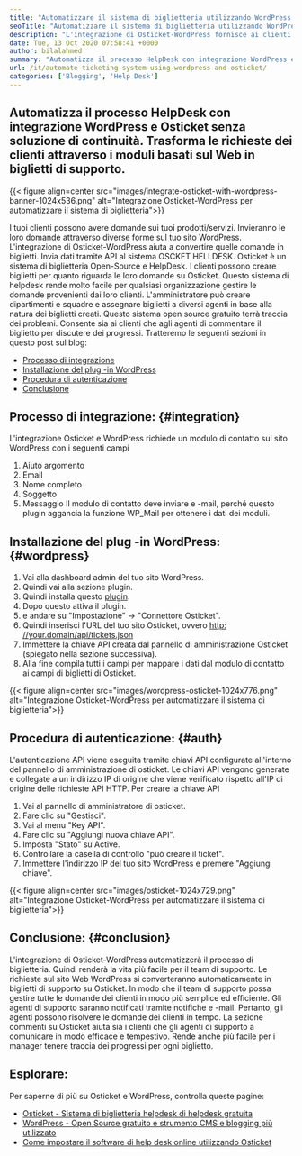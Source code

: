 ```yaml
---
title: "Automatizzare il sistema di biglietteria utilizzando WordPress e Osticket" 
seoTitle: "Automatizzare il sistema di biglietteria utilizzando WordPress e Osticket" 
description: "L'integrazione di Osticket-WordPress fornisce ai clienti un modo di generare biglietti di supporto dal sito WordPress e gestirli dalla dashboard Osticket." 
date: Tue, 13 Oct 2020 07:58:41 +0000
author: bilalahmed
summary: "Automatizza il processo HelpDesk con integrazione WordPress e Osticket senza soluzione di continuità. Trasforma le richieste dei clienti attraverso i moduli basati sul Web in biglietti di supporto." 
url: /it/automate-ticketing-system-using-wordpress-and-osticket/
categories: ['Blogging', 'Help Desk']
---
```


## Automatizza il processo HelpDesk con integrazione WordPress e Osticket senza soluzione di continuità. Trasforma le richieste dei clienti attraverso i moduli basati sul Web in biglietti di supporto.

{{< figure align=center src="images/integrate-osticket-with-wordpress-banner-1024x536.png" alt="Integrazione Osticket-WordPress per automatizzare il sistema di biglietteria">}}

I tuoi clienti possono avere domande sui tuoi prodotti/servizi. Invieranno le loro domande attraverso diverse forme sul tuo sito WordPress. L'integrazione di Osticket-WordPress aiuta a convertire quelle domande in biglietti. Invia dati tramite API al sistema OSCKET HELLDESK.
Osticket è un sistema di biglietteria Open-Source e HelpDesk. I clienti possono creare biglietti per quanto riguarda le loro domande su Osticket. Questo sistema di helpdesk rende molto facile per qualsiasi organizzazione gestire le domande provenienti dai loro clienti. L'amministratore può creare dipartimenti e squadre e assegnare biglietti a diversi agenti in base alla natura dei biglietti creati. Questo sistema open source gratuito terrà traccia dei problemi. Consente sia ai clienti che agli agenti di commentare il biglietto per discutere dei progressi. Tratteremo le seguenti sezioni in questo post sul blog:
  * [Processo di integrazione][1]
  * [Installazione del plug -in WordPress][2]
  * [Procedura di autenticazione][3]
  * [Conclusione][4]

## Processo di integrazione: {#integration}

L'integrazione Osticket e WordPress richiede un modulo di contatto sul sito WordPress con i seguenti campi
  1. Aiuto argomento
  2. Email
  3. Nome completo
  4. Soggetto
  5. Messaggio
Il modulo di contatto deve inviare e -mail, perché questo plugin aggancia la funzione WP_Mail per ottenere i dati dei moduli.

## Installazione del plug -in WordPress: {#wordpress}

  1. Vai alla dashboard admin del tuo sito WordPress.
  2. Quindi vai alla sezione plugin.
  3. Quindi installa questo [plugin][5].
  4. Dopo questo attiva il plugin.
  5. e andare su "Impostazione" -> "Connettore Osticket".
  6. Quindi inserisci l'URL del tuo sito Osticket, ovvero [http: //your.domain/api/tickets.json][6]
  7. Immettere la chiave API creata dal pannello di amministrazione Osticket (spiegato nella sezione successiva).
  8. Alla fine compila tutti i campi per mappare i dati dal modulo di contatto ai campi di biglietti di Osticket.

{{< figure align=center src="images/wordpress-osticket-1024x776.png" alt="Integrazione Osticket-WordPress per automatizzare il sistema di biglietteria">}}


## Procedura di autenticazione: {#auth}

L'autenticazione API viene eseguita tramite chiavi API configurate all'interno del pannello di amministrazione di osticket. Le chiavi API vengono generate e collegate a un indirizzo IP di origine che viene verificato rispetto all'IP di origine delle richieste API HTTP. Per creare la chiave API
  1. Vai al pannello di amministratore di osticket.
  2. Fare clic su "Gestisci".
  3. Vai al menu "Key API".
  4. Fare clic su "Aggiungi nuova chiave API".
  5. Imposta "Stato" su Active.
  6. Controllare la casella di controllo "può creare il ticket".
  7. Immettere l'indirizzo IP del tuo sito WordPress e premere "Aggiungi chiave".

{{< figure align=center src="images/osticket-1024x729.png" alt="Integrazione Osticket-WordPress per automatizzare il sistema di biglietteria">}}


## Conclusione: {#conclusion}

L'integrazione di Osticket-WordPress automatizzerà il processo di biglietteria. Quindi renderà la vita più facile per il team di supporto. Le richieste sul sito Web WordPress si converteranno automaticamente in biglietti di supporto su Osticket. In modo che il team di supporto possa gestire tutte le domande dei clienti in modo più semplice ed efficiente. Gli agenti di supporto saranno notificati tramite notifiche e -mail. Pertanto, gli agenti possono risolvere le domande dei clienti in tempo. La sezione commenti su Osticket aiuta sia i clienti che gli agenti di supporto a comunicare in modo efficace e tempestivo. Rende anche più facile per i manager tenere traccia dei progressi per ogni biglietto.

## Esplorare:
Per saperne di più su Osticket e WordPress, controlla queste pagine:
  * [Osticket - Sistema di biglietteria helpdesk di helpdesk gratuita][7]
  * [WordPress - Open Source gratuito e strumento CMS e blogging più utilizzato][8]
  * [Come impostare il software di help desk online utilizzando Osticket][9]



[1]: #integration
[2]: #wordpress
[3]: #auth
[4]: #conclusion
[5]: https://href.li/?https://wordpress.org/plugins/scand-osticket-connector/
[6]: https://href.li/?http://your.domain/api/tickets.json
[7]: https://href.li/?https://products.containerize.com/helpdesk/osticket
[8]: https://href.li/?https://products.containerize.com/blogging/wordpress
[9]: https://blog.containerize.com/helpdesk/how-to-set-up-help-desk-system-using-osticket/
